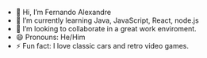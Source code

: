 - 👋 Hi, I’m Fernando Alexandre
- 🌱 I’m currently learning Java, JavaScript, React, node.js
- 💞️ I’m looking to collaborate in a great work enviroment.
- 😄 Pronouns: He/Him
- ⚡ Fun fact: I love classic cars and retro video games.

<!---
f-alexandre96/f-alexandre96 is a ✨ special ✨ repository because its `README.md` (this file) appears on your GitHub profile.
You can click the Preview link to take a look at your changes.
--->
